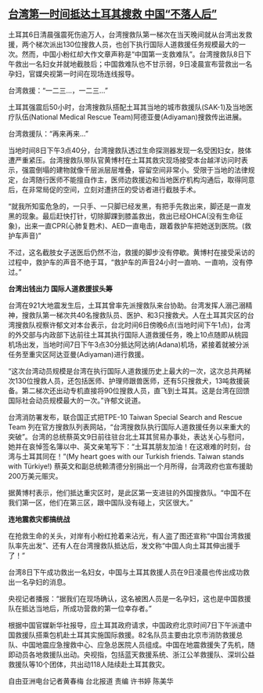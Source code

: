 <!--1675935720000-->
[台湾第一时间抵达土耳其搜救 中国“不落人后”](https://www.rfa.org/mandarin/yataibaodao/junshiwaijiao/hcm-02092023044238.html)
------

<p>土耳其6日清晨强震死伤逾万人，台湾搜救队第一梯次在当天晚间就从台湾出发救援，两个梯次派出130位搜救人员，也创下执行国际人道救援任务规模最大的一次。然而，中国小粉红却大作文章声称是“中国第一支救难队”。台湾搜救队8日下午救出一名妇女并就地截肢后；中国救难队也不甘示弱，9日凌晨宣布营救出一名孕妇，官媒央视第一时间在现场连线报导。</p><p>台湾救援：“一二三...，一二三...”</p><p>土耳其强震后50小时，台湾搜救队搭配土耳其当地的城市救援队(SAK-1)及当地医疗队伍(National Medical Rescue Team)阿德亚曼(Adiyaman)搜救传出进展。</p><p>台湾救援队：“再来再来...”</p><p>当地时间8日下午3点40分，台湾搜救队透过生命探测器发现一名受困妇女，肢体遭严重紧压。台湾搜救队带队官黄博村在土耳其救灾现场接受本台越洋访问时表示，强震倒塌的建物就像千层派层层堆叠，容留空间非常小。受限于当地的法律规定，台湾随行医师不能擅自作主，医师边救援边和当地医疗机构沟通后，取得同意后，在非常局促的空间，立刻对遭挤压的受访者进行截肢手术。</p><p>“就我所知蛮危急的，一只手、一只脚已经发黑，有把手先救出来，脚还是一直发黑的现象。最后赶快打针，切除脚踝到膝盖救出，救出已经OHCA(没有生命征象)，出来一直CPR(心肺复甦术)、AED一直电击，跟着救护车把她送到医院。(救护车声音)”</p><p>不过，这名截肢女子送医后仍然不治，救援的脚步没有停歇。黄博村在接受采访的过程中，救护车的声音不绝于耳，“救护车的声音24小时一直响、一直响，没有停过。”</p><p><strong>台湾出钱出力 国际人道救援拔头筹</strong></p><p>台湾在921大地震发生后，土耳其曾率先派搜救队来台协助。台湾发挥人溺己溺精神，搜救队第一梯次共40名搜救队员、医护、和3只搜救犬。人在土耳其灾区的台湾搜救队视察许郁文对本台表示，台北时间6日傍晚6点(当地时间下午1点)，台湾的外交部与内政部下达前往土耳其执行国际人道救援任务，晚上10点随即从桃园机场出发，当地时间7日下午3点30分抵达阿达纳(Adana)机场，紧接着就被分派任务至重灾区阿达亚曼(Adiyaman)进行救援。</p><p>“这次台湾动员规模是台湾在执行国际人道救援历史上最大的一次，这次总共两梯次130位搜救人员，还包括医师、护理师跟兽医师，还有5只搜救犬，13吨救援装备。第二梯次还出动专机直接将90位搜救人员，直飞到土耳其。这是台湾在回馈国际社会动员规模最大的一次。”许郁文说道。</p><p>台湾消防署发布，联合国正式把TPE-10 Taiwan Special Search and Rescue Team 列在官方搜救队列表网站，“台湾搜救队执行国际人道救援任务以来重大的突破”。台湾的总统蔡英文9日前往驻台北土耳其贸易办事处，表达关心与慰问，她并在哀悼签名簿以中、英文亲笔写下：“土耳其朋友加油！在这艰难的时刻，台湾与土耳其同在！”(My heart goes with our Turkish friends. Taiwan stands with Türkiye!) 蔡英文和副总统赖清德分别捐出一个月所得，台湾政府也宣布援助200万美元赈灾。</p><p>据黄博村表示，他们抵达重灾区时，是此区第一支进驻的外国搜救队。“中国不在我们第一区，他们在第三区，跟中国队没有碰上，灾区很大。”</p><p><strong>连地震救灾都搞统战</strong></p><p>在抢救生命的关头，对岸有小粉红抢着来沾光，有人盗了图还宣称“中国台湾救援队率先出发”、还有人在台湾搜救队抵达后，发文称“中国人向土耳其伸出援手了！”</p><p>台湾8日下午成功救出一名妇女，中国与土耳其救援人员在9日凌晨也传出成功救出一名孕妇的消息。</p><p>央视记者播报：“据我们在现场确认，这名被困人员是一名孕妇，这也是中国救援队在抵达当地后，所成功营救的第一位幸存者。”</p><p>根据中国官媒新华社报导，应土耳其政府请求，中国政府北京时间7日下午派遣中国救援队搭乘包机赴土耳其实施国际救援。82名队员主要由北京市消防救援总队、中国地震应急搜救中心、应急总医院人员组成。中国在地震救援失了先机，随即动员各地救援队出动。央视指，包括蓝天救援系统、浙江公羊救援队、深圳公益救援队等10个团体，共出动118人陆续赴土耳其救灾。</p><p></p><p>自由亚洲电台记者黄春梅 台北报道 责编 许书婷 陈美华</p>
